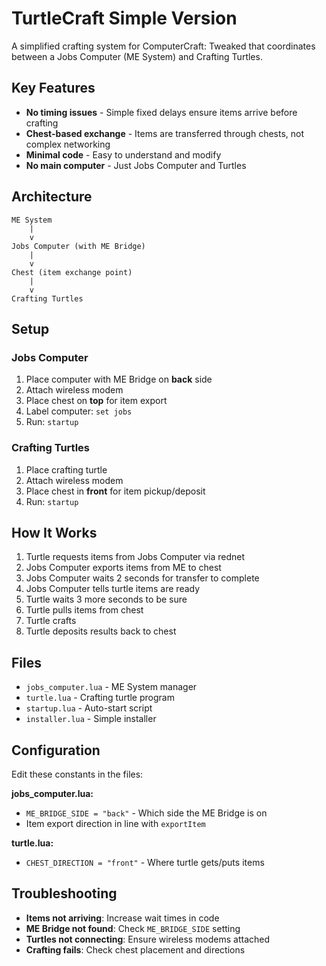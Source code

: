 # TurtleCraft Simple Version

A simplified crafting system for ComputerCraft: Tweaked that coordinates between a Jobs Computer (ME System) and Crafting Turtles.

## Key Features

- **No timing issues** - Simple fixed delays ensure items arrive before crafting
- **Chest-based exchange** - Items are transferred through chests, not complex networking
- **Minimal code** - Easy to understand and modify
- **No main computer** - Just Jobs Computer and Turtles

## Architecture

```
ME System
    |
    v
Jobs Computer (with ME Bridge)
    |
    v
Chest (item exchange point)
    |
    v
Crafting Turtles
```

## Setup

### Jobs Computer
1. Place computer with ME Bridge on **back** side
2. Attach wireless modem
3. Place chest on **top** for item export
4. Label computer: `set jobs`
5. Run: `startup`

### Crafting Turtles
1. Place crafting turtle
2. Attach wireless modem  
3. Place chest in **front** for item pickup/deposit
4. Run: `startup`

## How It Works

1. Turtle requests items from Jobs Computer via rednet
2. Jobs Computer exports items from ME to chest
3. Jobs Computer waits 2 seconds for transfer to complete
4. Jobs Computer tells turtle items are ready
5. Turtle waits 3 more seconds to be sure
6. Turtle pulls items from chest
7. Turtle crafts
8. Turtle deposits results back to chest

## Files

- `jobs_computer.lua` - ME System manager
- `turtle.lua` - Crafting turtle program
- `startup.lua` - Auto-start script
- `installer.lua` - Simple installer

## Configuration

Edit these constants in the files:

**jobs_computer.lua:**
- `ME_BRIDGE_SIDE = "back"` - Which side the ME Bridge is on
- Item export direction in line with `exportItem`

**turtle.lua:**
- `CHEST_DIRECTION = "front"` - Where turtle gets/puts items

## Troubleshooting

- **Items not arriving**: Increase wait times in code
- **ME Bridge not found**: Check `ME_BRIDGE_SIDE` setting
- **Turtles not connecting**: Ensure wireless modems attached
- **Crafting fails**: Check chest placement and directions
